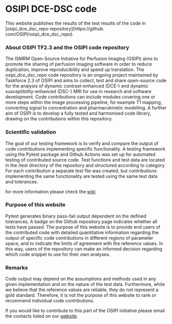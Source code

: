 OSIPI DCE-DSC code
====================

This website publishes the results of the test results of the code in [osipi_dce_dsc_repo repository](https://github.
com/OSIPI/osipi_dce_dsc_repo).

### About OSIPI TF2.3 and the OSIPI code repository  

The ISMRM Open-Source Initiative for Perfusion Imaging (OSIPI) aims to promote the sharing of perfusion imaging software in order to reduce duplication, improve reproducibility and speed up translation. 
The *osipi_dce_dsc_repo* code repository is an ongoing project maintained by Taskforce 2.3 of OSIPI and aims to 
collect, test and share open-source code for the analysis of dynamic contrast-enhanced (DCE-) and dynamic susceptibility-enhanced (DSC-) MRI for use in research and software development. 
Code contributions can include modules covering one or more steps within the image processing pipeline, for example T1 mapping, converting signal to concentration and pharmacokinetic modelling. 
A further aim of OSIPI is to develop a fully tested and harmonised code library, drawing on the contributions within this repository.


### Scientific validation
The goal of our testing framework is to verify and compare the output of 
code contributions implementing specific functionality. 
A testing framework using the Pytest package and Github Actions was set up for 
automated testing of contributed source code. 
Test functions and test data are located in the /test directory of the 
repository and structured according to category. 
For each contribution a separate test file was created, but contributions 
implementing the same functionality are tested using the same test data and 
tolerances.

for more information please check the [wiki](https://github.com/OSIPI/osipi_dce_dsc_repo/wiki/Viewing-the-test-results)

### Purpose of this website
Pytest generates binary pass-fail output dependent on the defined tolerances.
A badge on the Github repository page indicates whether all tests have passed.
The purpose of this website is to provide end users of the contributed 
code with detailed quantitative information regarding the output of specific 
code contributions in different regions of parameter space, and to indicate 
the limits of agreement with the reference values.
In this way, users of the repository can make an informed decision regarding 
which code snippet to use for their own analyses.

### Remarks
Code output may depend on the assumptions and methods used in any given 
implementation and on the nature of the test data. Furthermore, while we 
believe that the reference values are reliable, they do not represent a 
gold standard. Therefore, it is not the purpose of this website to rank or 
recommend individual code contributions.

If you would like to contribute to this part of the OSIPI initiative please email the contacts listed on our [website](https://www.osipi.org/task-force-2-3/).

